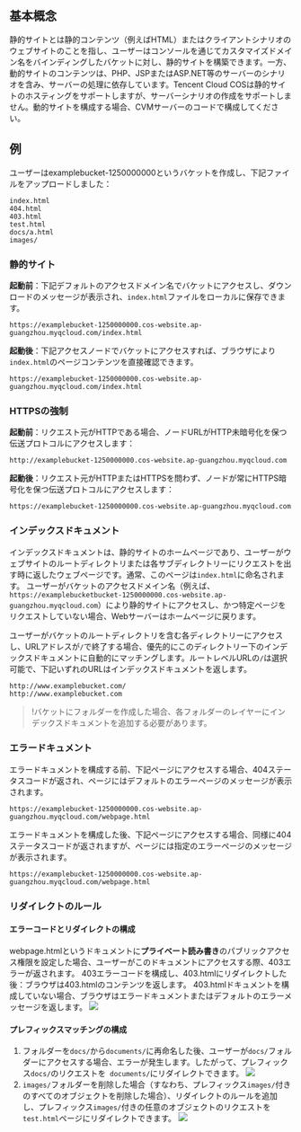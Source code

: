 ## 基本概念

静的サイトとは静的コンテンツ（例えばHTML）またはクライアントシナリオのウェブサイトのことを指し、ユーザーはコンソールを通じてカスタマイズドメイン名をバインディングしたバケットに対し、静的サイトを構築できます。一方、動的サイトのコンテンツは、PHP、JSPまたはASP.NET等のサーバーのシナリオを含み、サーバーの処理に依存しています。Tencent Cloud COSは静的サイトのホスティングをサポートしますが、サーバーシナリオの作成をサポートしません。動的サイトを構成する場合、CVMサーバーのコードで構成してください。

## 例

ユーザーはexamplebucket-1250000000というバケットを作成し、下記ファイルをアップロードしました： 

```shell
index.html
404.html
403.html
test.html
docs/a.html
images/
```

### 静的サイト

**起動前**：下記デフォルトのアクセスドメイン名でバケットにアクセスし、ダウンロードのメッセージが表示され、`index.html`ファイルをローカルに保存できます。

```shell
https://examplebucket-1250000000.cos-website.ap-guangzhou.myqcloud.com/index.html
```

**起動後**：下記アクセスノードでバケットにアクセスすれば、ブラウザにより`index.html`のページコンテンツを直接確認できます。

```shell
https://examplebucket-1250000000.cos-website.ap-guangzhou.myqcloud.com/index.html
```

### HTTPSの強制

**起動前**：リクエスト元がHTTPである場合、ノードURLがHTTP未暗号化を保つ伝送プロトコルにアクセスします：

```shell
http://examplebucket-1250000000.cos-website.ap-guangzhou.myqcloud.com
```

**起動後**：リクエスト元がHTTPまたはHTTPSを問わず、ノードが常にHTTPS暗号化を保つ伝送プロトコルにアクセスします：

```shell
https://examplebucket-1250000000.cos-website.ap-guangzhou.myqcloud.com
```

### インデックスドキュメント

インデックスドキュメントは、静的サイトのホームページであり、ユーザーがウェブサイトのルートディレクトリまたは各サブディレクトリーにリクエストを出す時に返したウェブページです。通常、このページは`index.html`に命名されます。
ユーザーがバケットのアクセスドメイン名（例えば、`https://examplebucketbucket-1250000000.cos-website.ap-guangzhou.myqcloud.com`）により静的サイトにアクセスし、かつ特定ページをリクエストしていない場合、Webサーバーはホームページに戻ります。

ユーザーがバケットのルートディレクトリを含む各ディレクトリーにアクセスし、URLアドレスが`/`で終了する場合、優先的にこのディレクトリー下のインデックスドキュメントに自動的にマッチングします。ルートレベルURLの`/`は選択可能で、下記いずれのURLはインデックスドキュメントを返します。

```shell
http://www.examplebucket.com/
http://www.examplebucket.com
```

> !バケットにフォルダーを作成した場合、各フォルダーのレイヤーにインデックスドキュメントを追加する必要があります。

### エラードキュメント

エラードキュメントを構成する前、下記ページにアクセスする場合、404ステータスコードが返され、ページにはデフォルトのエラーページのメッセージが表示されます。

```shell
https://examplebucket-1250000000.cos-website.ap-guangzhou.myqcloud.com/webpage.html
```

エラードキュメントを構成した後、下記ページにアクセスする場合、同様に404ステータスコードが返されますが、ページには指定のエラーページのメッセージが表示されます。

```shell
https://examplebucket-1250000000.cos-website.ap-guangzhou.myqcloud.com/webpage.html
```

### リダイレクトのルール

#### エラーコードとリダイレクトの構成

webpage.htmlというドキュメントに**プライベート読み書き**のパブリックアクセス権限を設定した場合、ユーザーがこのドキュメントにアクセスする際、403エラーが返されます。
403エラーコードを構成し、403.htmlにリダイレクトした後：ブラウザは403.htmlのコンテンツを返します。
403.htmlドキュメントを構成していない場合、ブラウザはエラードキュメントまたはデフォルトのエラーメッセージを返します。
![](https://main.qcloudimg.com/raw/7dc917ba95af42438b6ab2c7604666d3.png)

#### プレフィックスマッチングの構成

1. フォルダーを`docs/`から`documents/`に再命名した後、ユーザーが`docs/`フォルダーにアクセスする場合、エラーが発生します。したがって、プレフィックス`docs/`のリクエストを` documents/`にリダイレクトできます。
![](https://main.qcloudimg.com/raw/e3b5c9004a67d020928bd0035b820715.png)
2. `images/`フォルダーを削除した場合（すなわち、プレフィックス`images/`付きのすべてのオブジェクトを削除した場合）、リダイレクトのルールを追加し、プレフィックス`images/`付きの任意のオブジェクトのリクエストを`test.html`ページにリダイレクトできます。
![](https://main.qcloudimg.com/raw/b6672acf43149267a837027911923f9b.png)
